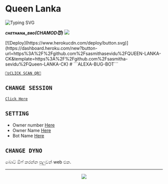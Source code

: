 # Queen Lanka

<img
        src="https://readme-typing-svg.herokuapp.com/?size=59&width=800&lines=Click+On+The+deploy+button+To+Install+The+queen+lanka+Bot."
            alt="Typing SVG"
        />
    </a>
</p>

 ***ᴄʜᴇᴛʜᴀɴᴀ_ʙʀᴏ(CHAMOD😈)***
<a href="https://Wa.me/+94702256963">
    <img src="https://img.shields.io/badge/FindOn%20whatsapp-purple&style=plastic">
  
  </a>
[![Deploy](https://www.herokucdn.com/deploy/button.svg)](https://dashboard.heroku.com/new?button-url=https%3A%2F%2Fgithub.com%2Fsasmithasevidu%2FQUEEN-LANKA-CK&template=https%3A%2F%2Fgithub.com%2Fsasmitha-sevidu%2FQueen-LANKA-CK)
# ```ALEXA-BUG-BOT```
<p align="center">

 
        
[`🧚‍♀CLICK SCAN QR👒`](https://replit.com/@HYPER-MOD/Queen-Alexa-QR-Code)

## `CHANGE SESSION`

[`Click Here`](https://github.com/sasmithasevidu/QUEEN-LANKA-CK/blob/main/session.json#L1)

## `SETTING`

- Owner number [Here](https://github.com/sasmithasevidu/QUEEN-LANKA-CK/blob/main/settings.json#L4)
- Owner Name [Here](https://github.com/sasmithasevidu/QUEEN-LANKA-CK/blob/main/settings.json#L14)
- Bot Name [Here](https://github.com/sasmithasevidu/QUEEN-LANKA-CK/blob/main/settings.json#L15)

## `CHANGE DYNO`

බොට් ඕෆ් කරන්න පුලුවන් web එක.

----------

<p align="center">
  <a href="https://youtube.com/c/HYPERMOD"><img src="https://i.ibb.co/TPqc8cv/Screenshot-2021-10-14-12-00-45-610-com-android-chrome.jpg" />
</p>
